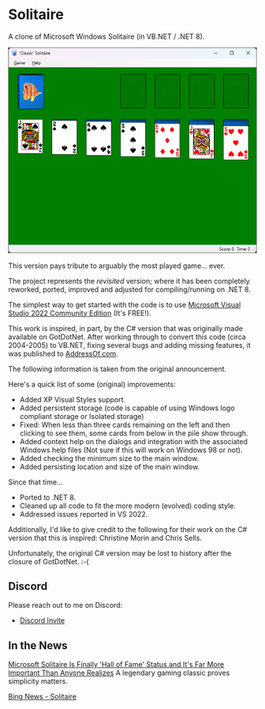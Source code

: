 # Solitaire

A clone of Microsoft Windows Solitaire (in VB.NET / .NET 8).

![Solitaire](solitaire.png)

This version pays tribute to arguably the most played game... ever.

The project represents the *revisited* version; where it has been completely reworked, ported, improved and adjusted for compiling/running on .NET 8.

The simplest way to get started with the code is to use [Microsoft Visual Studio 2022 Community Edition](https://visualstudio.microsoft.com/free-developer-offers/) (It's FREE!).

This work is inspired, in part, by the C# version that was originally made available on GotDotNet.  After working through to convert this code (circa 2004-2005) to VB.NET, fixing several bugs and adding missing features, it was published to [AddressOf.com](http://addressof.com/posts/solitaire-written-in-vb-net/).

The following information is taken from the original announcement.

Here's a quick list of some (original) improvements:

- Added XP Visual Styles support.
- Added persistent storage (code is capable of using Windows logo compliant storage or Isolated storage)
- Fixed: When less than three cards remaining on the left and then clicking to see them, some cards from below in the pile show through.
- Added context help on the dialogs and integration with the associated Windows help files (Not sure if this will work on Windows 98 or not).
- Added checking the minimum size to the main window.
- Added persisting location and size of the main window.

Since that time...

- Ported to .NET 8.
- Cleaned up all code to fit the more modern (evolved) coding style.
- Addressed issues reported in VS 2022.

Additionally, I'd like to give credit to the following for their work on the C# version that this is inspired: Christine Morin and Chris Sells.

Unfortunately, the original C# version may be lost to history after the closure of GotDotNet. :-(

## Discord

Please reach out to me on Discord:

- [Discord Invite](https://discord.gg/Y8EH5fF6WG)

## In the News

[Microsoft Solitaire Is Finally 'Hall of Fame' Status and It's Far More Important Than Anyone Realizes](https://www.inc.com/don-reisinger/microsoft-solitaire-is-finally-hall-of-fame-status-its-far-more-important-than-anyone-realizes.html) A legendary gaming classic proves simplicity matters.

[Bing News - Solitaire](https://www.bing.com/news/search?q=Solitaire&qpvt=solitaire&FORM=EWRE)

